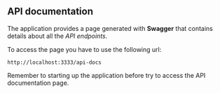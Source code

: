 ## API documentation

The application provides a page generated with **Swagger** that contains details about all the *API endpoints*.

To access the page you have to use the following url:

```
http://localhost:3333/api-docs
```

Remember to starting up the application before try to access the API documentation page.